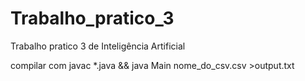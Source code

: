 # Trabalho_pratico_3
Trabalho pratico 3 de Inteligência  Artificial

compilar com 
javac *.java && java Main nome_do_csv.csv >output.txt
